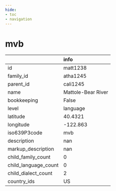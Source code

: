 ```yaml
---
hide:
- toc
- navigation
---
```

# mvb
|                      | info               |
|:---------------------|:-------------------|
| id                   | matt1238           |
| family_id            | atha1245           |
| parent_id            | cali1245           |
| name                 | Mattole-Bear River |
| bookkeeping          | False              |
| level                | language           |
| latitude             | 40.4321            |
| longitude            | -122.863           |
| iso639P3code         | mvb                |
| description          | nan                |
| markup_description   | nan                |
| child_family_count   | 0                  |
| child_language_count | 0                  |
| child_dialect_count  | 2                  |
| country_ids          | US                 |